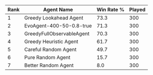 | Rank | Agent Name | Win Rate % | Played |
|------|------------|----------|--------|
| 1 | Greedy Lookahead Agent | 73.3 | 300 |
| 2 | EvoAgent-400-50-0.8-true | 71.3 | 300 |
| 3 | GreedyFullObservableAgent | 70.3 | 300 |
| 4 | Greedy Heuristic Agent | 61.7 | 300 |
| 5 | Careful Random Agent | 49.7 | 300 |
| 6 | Pure Random Agent | 15.7 | 300 |
| 7 | Better Random Agent | 8.0 | 300 |